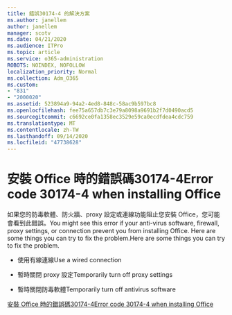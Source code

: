 ```yaml
---
title: 錯誤30174-4 的解決方案
ms.author: janellem
author: janellem
manager: scotv
ms.date: 04/21/2020
ms.audience: ITPro
ms.topic: article
ms.service: o365-administration
ROBOTS: NOINDEX, NOFOLLOW
localization_priority: Normal
ms.collection: Adm_O365
ms.custom:
- "831"
- "2000020"
ms.assetid: 523894a9-94a2-4ed8-848c-58ac9b597bc8
ms.openlocfilehash: fee75a657db7c3e79a8098a9691b2f7d0490acd5
ms.sourcegitcommit: c6692ce0fa1358ec3529e59ca0ecdfdea4cdc759
ms.translationtype: MT
ms.contentlocale: zh-TW
ms.lasthandoff: 09/14/2020
ms.locfileid: "47738628"
---
```

# <a name="error-code-30174-4-when-installing-office"></a><span data-ttu-id="3cace-102">安裝 Office 時的錯誤碼30174-4</span><span class="sxs-lookup"><span data-stu-id="3cace-102">Error code 30174-4 when installing Office</span></span>

<span data-ttu-id="3cace-103">如果您的防毒軟體、防火牆、proxy 設定或連線功能阻止您安裝 Office，您可能會看到此錯誤。</span><span class="sxs-lookup"><span data-stu-id="3cace-103">You might see this error if your anti-virus software, firewall, proxy settings, or connection prevent you from installing Office.</span></span> <span data-ttu-id="3cace-104">Here are some things you can try to fix the problem.</span><span class="sxs-lookup"><span data-stu-id="3cace-104">Here are some things you can try to fix the problem.</span></span>
  
- <span data-ttu-id="3cace-105">使用有線連線</span><span class="sxs-lookup"><span data-stu-id="3cace-105">Use a wired connection</span></span>

- <span data-ttu-id="3cace-106">暫時關閉 proxy 設定</span><span class="sxs-lookup"><span data-stu-id="3cace-106">Temporarily turn off proxy settings</span></span>

- <span data-ttu-id="3cace-107">暫時關閉防毒軟體</span><span class="sxs-lookup"><span data-stu-id="3cace-107">Temporarily turn off antivirus software</span></span>

[<span data-ttu-id="3cace-108">安裝 Office 時的錯誤碼30174-4</span><span class="sxs-lookup"><span data-stu-id="3cace-108">Error code 30174-4 when installing Office</span></span>](https://support.office.com/article/5d5551db-266f-47b3-93fc-d51c2e8f4c0b?wt.mc_id=Alchemy_ClientDIA)
  